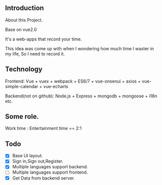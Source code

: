 ## Introduction

About this Project.

Base on vue2.0

It's a web-apps that record your time.

This idea was come up with when I wondering how much time I waster in my life,
So I need to record it.

## Technology
Frontend:
Vue + vuex + webpack + ES6/7 + vue-onsenui + axios + vue-simple-calendar + vue-echarts

Backend(not on github):
Node.js + Express + mongodb + mongoose + i18n etc.

## Some role.
Work time : Entertainment time == 2:1

## Todo
* [X] Base UI layout.
* [X] Sign in,Sign out,Register.
* [X] Multiple languages support backend.
* [ ] Multiple languages support frontend.
* [X] Get Data from backend server.
